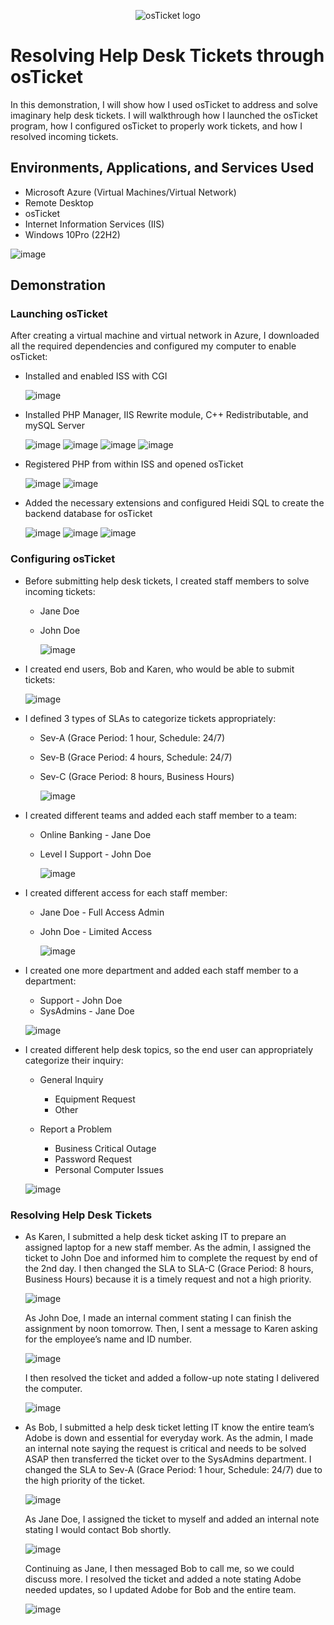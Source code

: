 <p align="center">
<img src="https://i.imgur.com/Clzj7Xs.png" alt="osTicket logo"/>
</p>

<h1>Resolving Help Desk Tickets through osTicket</h1>
In this demonstration, I will show how I used osTicket to address and solve imaginary help desk tickets. I will walkthrough how I launched the osTicket program, how I configured osTicket to properly work tickets, and how I resolved incoming tickets. 


<h2>Environments, Applications, and Services Used </h2>

- Microsoft Azure (Virtual Machines/Virtual Network)
- Remote Desktop
- osTicket
- Internet Information Services (IIS)
- Windows 10Pro (22H2)
  
![image](https://github.com/user-attachments/assets/c515076c-c86c-46ee-9388-cbd71a678138)



<h2>Demonstration</h2>

<h3>Launching osTicket</h3>
<p>
After creating a virtual machine and virtual network in Azure, I downloaded all the required dependencies and configured my computer to enable osTicket: 

  - Installed and enabled ISS with CGI

    ![image](https://github.com/user-attachments/assets/da13da80-d4ab-48ff-8dbf-47ec86dd12b7)


  - Installed PHP Manager, IIS Rewrite module, C++ Redistributable, and mySQL Server

    ![image](https://github.com/user-attachments/assets/5af370a6-b868-4e25-9f8c-ab1f63748d5e)
    ![image](https://github.com/user-attachments/assets/8565ff6a-9acc-44e7-a1e1-6e09fa86b6fa)
    ![image](https://github.com/user-attachments/assets/85a92347-995a-4c91-962d-6e9e5ff4229b)
    ![image](https://github.com/user-attachments/assets/2998525b-39e2-41f1-ba43-e584b4264f5b)

  - Registered PHP from within ISS and opened osTicket

    ![image](https://github.com/user-attachments/assets/f31b8f56-c2f8-4872-8627-339b72d8e259)
    ![image](https://github.com/user-attachments/assets/951d6ed7-38c6-4f0a-9d1f-62780c59f5c3)

  - Added the necessary extensions and configured Heidi SQL to create the backend database for osTicket 

    ![image](https://github.com/user-attachments/assets/18c173ce-b9ce-49a7-8d97-a8c5e70b03a7)
    ![image](https://github.com/user-attachments/assets/854b0d62-c81c-47b3-a9c2-d3777c7da69e)
    ![image](https://github.com/user-attachments/assets/1b4afc16-986a-42bf-81df-c9bd44eb185b)

<h3>Configuring osTicket</h3>

  - Before submitting help desk tickets, I created staff members to solve incoming tickets:
    - Jane Doe
    - John Doe
      
      ![image](https://github.com/user-attachments/assets/d78cc230-9066-4d11-9d77-51c1819fa44f)

  - I created end users, Bob and Karen, who would be able to submit tickets:

      ![image](https://github.com/user-attachments/assets/2c67ab83-f769-432e-815c-7e8f1ac23677)

  - I defined 3 types of SLAs to categorize tickets appropriately:
      - Sev-A (Grace Period: 1 hour, Schedule: 24/7)
      - Sev-B (Grace Period: 4 hours, Schedule: 24/7)
      - Sev-C (Grace Period: 8 hours, Business Hours)

        ![image](https://github.com/user-attachments/assets/5928aec6-9a5f-4ecf-a44b-ecac54e78443)
   
  - I created different teams and added each staff member to a team:
      - Online Banking - Jane Doe
      - Level I Support - John Doe

        ![image](https://github.com/user-attachments/assets/5faf5950-9f8b-4be1-aac3-5f8ed2f660cf)

  - I created different access for each staff member:
      - Jane Doe - Full Access Admin
      - John Doe - Limited Access

        ![image](https://github.com/user-attachments/assets/e27a7802-4962-4b1e-88e7-d7ec98d1b3b0)

  - I created one more department and added each staff member to a department:
      - Support - John Doe
      - SysAdmins - Jane Doe
        
      ![image](https://github.com/user-attachments/assets/ba744187-a00b-4c0e-9038-407678d89ef9)
   
  - I created different help desk topics, so the end user can appropriately categorize their inquiry:
      - General Inquiry
          - Equipment Request
          - Other

      - Report a Problem
          - Business Critical Outage
          - Password Request
          - Personal Computer Issues

      ![image](https://github.com/user-attachments/assets/4cced860-8519-4b2e-a64b-19d725b1f540)

<h3>Resolving Help Desk Tickets</h3>

  - As Karen, I submitted a help desk ticket asking IT to prepare an assigned laptop for a new staff member. As the admin, I assigned the ticket to John Doe and informed him to complete the request by end of the 2nd day. I then changed the SLA to SLA-C (Grace Period: 8 hours, Business Hours) because it is a timely request and not a high priority.
    
    ![image](https://github.com/user-attachments/assets/78ef4317-3d3a-42c2-8357-b7b6f3e124c7)

    As John Doe, I made an internal comment stating I can finish the assignment by noon tomorrow. Then, I sent a message to Karen asking for the employee’s name and ID number.

    ![image](https://github.com/user-attachments/assets/a5592a69-3858-4c40-aad3-6273ea6d2fea)

    I then resolved the ticket and added a follow-up note stating I delivered the computer.

    ![image](https://github.com/user-attachments/assets/10757f3d-cfc4-4f77-8e41-b1714ba34fac)

  - As Bob, I submitted a help desk ticket letting IT know the entire team’s Adobe is down and essential for everyday work. As the admin, I made an internal note saying the request is critical and needs to be solved ASAP then transferred the ticket over to the SysAdmins department. I changed the SLA to Sev-A (Grace Period: 1 hour, Schedule: 24/7) due to the high priority of the ticket. 

    ![image](https://github.com/user-attachments/assets/ad8affe7-4c19-4dab-a8e4-3d011944bcc7)

    As Jane Doe, I assigned the ticket to myself and added an internal note stating I would contact Bob shortly.

    ![image](https://github.com/user-attachments/assets/59a901c3-94da-48ae-874c-1eb308618efb)

    Continuing as Jane, I then messaged Bob to call me, so we could discuss more. I resolved the ticket and added a note stating Adobe needed updates, so I updated Adobe for Bob and the entire team.

    ![image](https://github.com/user-attachments/assets/231fa9f3-9931-4e82-b83b-10500e4ef1ea)

</p>
<br />
